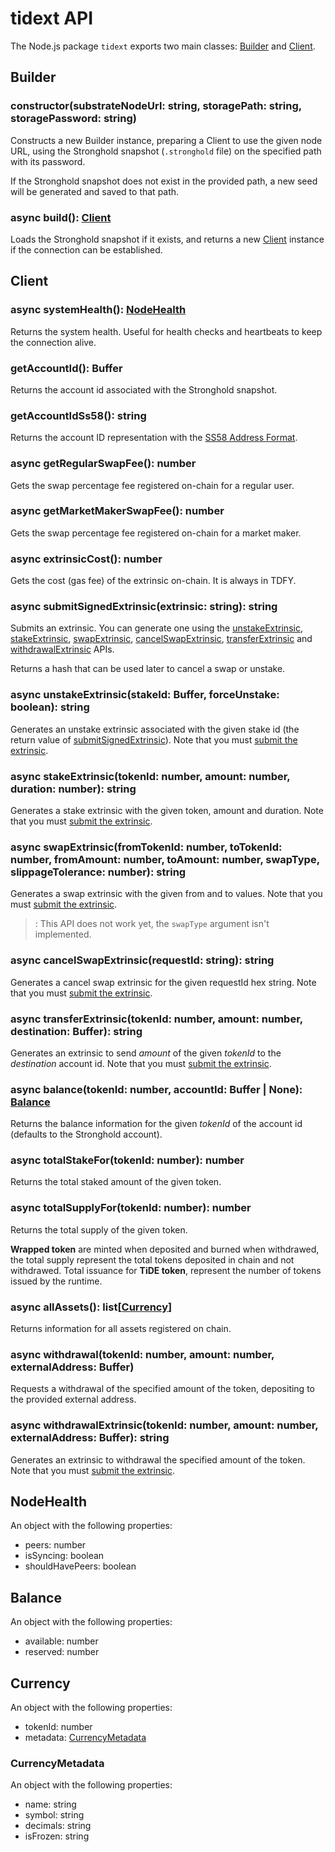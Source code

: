 # tidext API

The Node.js package `tidext` exports two main classes: [Builder](#builder) and [Client](#client).

## Builder

### constructor(substrateNodeUrl: string, storagePath: string, storagePassword: string)

Constructs a new Builder instance, preparing a Client to use the given node URL,
using the Stronghold snapshot (`.stronghold` file) on the specified path with its password.

If the Stronghold snapshot does not exist in the provided path, a new seed will be generated and saved to that path.

### async build(): [Client](#client)

Loads the Stronghold snapshot if it exists, and returns a new [Client](#client) instance if the connection can be established.

## Client

### async systemHealth(): [NodeHealth](#nodehealth)

Returns the system health. Useful for health checks and heartbeats to keep the connection alive.

### getAccountId(): Buffer

Returns the account id associated with the Stronghold snapshot.

### getAccountIdSs58(): string

Returns the account ID representation with the [SS58 Address Format](https://docs.substrate.io/v3/advanced/ss58/).

### async getRegularSwapFee(): number

Gets the swap percentage fee registered on-chain for a regular user.

### async getMarketMakerSwapFee(): number

Gets the swap percentage fee registered on-chain for a market maker.

### async extrinsicCost(): number

Gets the cost (gas fee) of the extrinsic on-chain. It is always in TDFY.

### async submitSignedExtrinsic(extrinsic: string): string

Submits an extrinsic. You can generate one using the [unstakeExtrinsic], [stakeExtrinsic], [swapExtrinsic], [cancelSwapExtrinsic], [transferExtrinsic] and [withdrawalExtrinsic] APIs.

[unstakeextrinsic]: #async-unstakeextrinsicstakeid-Buffer-forceunstake-boolean-string
[stakeextrinsic]: #async-stakeextrinsictokenId-number-amount-number-duration-number-string
[swapextrinsic]: #async-swapextrinsicfromTokenId-number-toTokenId-number-fromamount-number-toamount-number-swaptype-slippagetolerance-number-string
[cancelswapextrinsic]: #async-cancelswapextrinsicrequestId-string-string
[transferextrinsic]: #async-transferextrinsictokenId-number-amount-number-destination-Buffer-string
[withdrawalextrinsic]: #async-withdrawalextrinsictokenId-number-amount-number-externalAddress-Buffer-string

Returns a hash that can be used later to cancel a swap or unstake.

### async unstakeExtrinsic(stakeId: Buffer, forceUnstake: boolean): string

Generates an unstake extrinsic associated with the given stake id (the return value of [submitSignedExtrinsic](#async-submitsignedextrinsicextrinsic-string-string)). Note that you must [submit the extrinsic](#async-submitsignedextrinsicextrinsic-string-string).

### async stakeExtrinsic(tokenId: number, amount: number, duration: number): string

Generates a stake extrinsic with the given token, amount and duration. Note that you must [submit the extrinsic](#async-submitsignedextrinsicextrinsic-string-string).

### async swapExtrinsic(fromTokenId: number, toTokenId: number, fromAmount: number, toAmount: number, swapType, slippageTolerance: number): string

Generates a swap extrinsic with the given from and to values. Note that you must [submit the extrinsic](#async-submitsignedextrinsicextrinsic-string-string).

> : This API does not work yet, the `swapType` argument isn't implemented.

### async cancelSwapExtrinsic(requestId: string): string

Generates a cancel swap extrinsic for the given requestId hex string. Note that you must [submit the extrinsic](#async-submitsignedextrinsicextrinsic-string-string).

### async transferExtrinsic(tokenId: number, amount: number, destination: Buffer): string

Generates an extrinsic to send _amount_ of the given _tokenId_ to the _destination_ account id. Note that you must [submit the extrinsic](#async-submitsignedextrinsicextrinsic-string-string).

### async balance(tokenId: number, accountId: Buffer | None): [Balance](#balance)

Returns the balance information for the given _tokenId_ of the account id (defaults to the Stronghold account).

### async totalStakeFor(tokenId: number): number

Returns the total staked amount of the given token.

### async totalSupplyFor(tokenId: number): number

Returns the total supply of the given token.

**Wrapped token** are minted when deposited and burned when withdrawed, the total supply represent the total tokens deposited in chain and not withdrawed.
Total issuance for **TiDE token**, represent the number of tokens issued by the runtime.

### async allAssets(): list\[[Currency](#currency)\]

Returns information for all assets registered on chain.

### async withdrawal(tokenId: number, amount: number, externalAddress: Buffer)

Requests a withdrawal of the specified amount of the token, depositing to the provided external address.

### async withdrawalExtrinsic(tokenId: number, amount: number, externalAddress: Buffer): string

Generates an extrinsic to withdrawal the specified amount of the token. Note that you must [submit the extrinsic](#async-submitsignedextrinsicextrinsic-string-string).

## NodeHealth

An object with the following properties:

- peers: number
- isSyncing: boolean
- shouldHavePeers: boolean

## Balance

An object with the following properties:

- available: number
- reserved: number

## Currency

An object with the following properties:

- tokenId: number
- metadata: [CurrencyMetadata](#currencymetadata)

### CurrencyMetadata

An object with the following properties:

- name: string
- symbol: string
- decimals: string
- isFrozen: string
